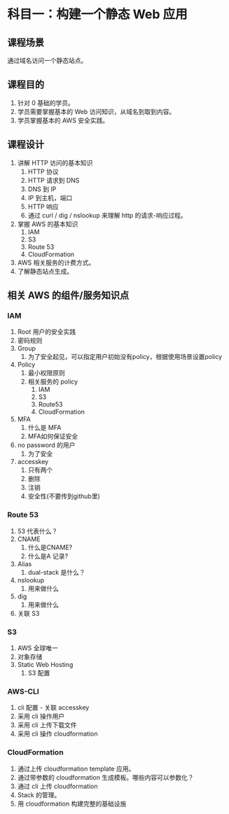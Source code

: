 # 科目一：构建一个静态 Web 应用

## 课程场景

通过域名访问一个静态站点。

## 课程目的

1. 针对 0 基础的学员。
2. 学员需要掌握基本的 Web 访问知识，从域名到取到内容。
3. 学员掌握基本的 AWS 安全实践。

## 课程设计

1. 讲解 HTTP 访问的基本知识
   1. HTTP 协议
   2. HTTP 请求到 DNS
   3. DNS 到 IP
   4. IP 到主机，端口
   5. HTTP 响应
   6. 通过 curl / dig / nslookup 来理解 http 的请求-响应过程。
2. 掌握 AWS 的基本知识
   1. IAM
   2. S3
   3. Route 53
   4. CloudFormation
3. AWS 相关服务的计费方式。
4. 了解静态站点生成。



## 相关 AWS 的组件/服务知识点

### IAM

1. Root 用户的安全实践
2. 密码规则
3. Group
   1. 为了安全起见，可以指定用户初始没有policy，根据使用场景设置policy
4. Policy
   1. 最小权限原则
   2. 相关服务的 policy
      1. IAM
      2. S3
      3. Route53
      4. CloudFormation
5. MFA
   1. 什么是 MFA
   2. MFA如何保证安全
6. no password 的用户
   1. 为了安全
7. accesskey 
   1. 只有两个
   2. 删除
   3. 注销
   4. 安全性(不要传到github里)



### Route 53

1. 53 代表什么？
2. CNAME
   1. 什么是CNAME?
   2. 什么是A 记录?
3. Alias
   1. dual-stack 是什么？
4. nslookup
   1. 用来做什么
5. dig
   1. 用来做什么
6. 关联 S3



### S3

1. AWS 全球唯一
2. 对象存储
3. Static Web Hosting
   1. S3 配置



### AWS-CLI

1. cli 配置 - 关联 accesskey
2. 采用 cli 操作用户
3. 采用 cli 上传下载文件
4. 采用 cli 操作 cloudformation



### CloudFormation

1. 通过上传 cloudformation template 应用。
2. 通过带参数的 cloudformation 生成模板。哪些内容可以参数化？
3. 通过 cli 上传 cloudformation
4. Stack 的管理。
5. 用 cloudformation 构建完整的基础设施
